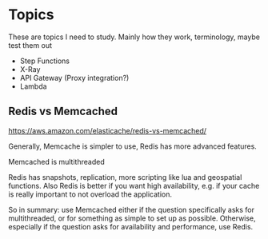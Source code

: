# Topics

These are topics I need to study. Mainly how they work, terminology, maybe test them out

- Step Functions
- X-Ray
- API Gateway (Proxy integration?)
- Lambda

## Redis vs Memcached

<https://aws.amazon.com/elasticache/redis-vs-memcached/>

Generally, Memcache is simpler to use, Redis has more advanced features.

Memcached is multithreaded

Redis has snapshots, replication, more scripting like lua and geospatial functions. Also Redis is better if you want high availability, e.g. if your cache is really important to not overload the application.

So in summary: use Memcached either if the question specifically asks for multithreaded, or for something as simple to set up as possible. Otherwise, especially if the question asks for availability and performance, use Redis.

